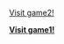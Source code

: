 <a href="file:///C:/muyomba/muyomba.html">Visit game2!</a><b><b>
<b><P><a href="file:///C:/muyomba/new%202.html">Visit game1!</a>
